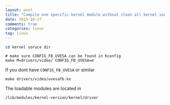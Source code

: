 ```yaml
---
layout: post
title: "Compile one specific kernel module without clean all kernel sources"
date: 2015-10-27
comments: true
categories: linux
tag: linux
---
```


```
cd kernel soruce dir
```

```
# make sure CONFIG_FB_UVESA can be found in Kconfig
make M=drivers/video/ CONFIG_FB_UVESA=m

```
If you dont have `CONFIG_FB_UVESA` or similar

```
make drivers/video/uvesafb.ko
```

The loadable modules are located in 

```
/lib/modules/kernel-version/kernel/driver
```
